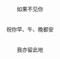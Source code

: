 <html>
<head>
     <title>
     <meta charset=utf-8>
     </title>     
     </head>
     <body>
     <br>
     <br>
     <br>
     <br>
     <br>
     <br>
     <br>
     <br>
     <br>
     <br>
     <br>
     <br>
    <center> 如果不见你</center><br>
    <center> 祝你早、午、晚都安</center><br>
    <center> 我亦留此地</center><br>
     <br>
     <br>
</body>
</html>
